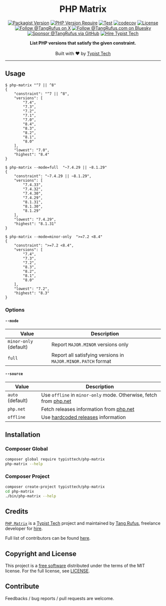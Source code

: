 <div align="center">

# PHP Matrix

[![Packagist Version](https://img.shields.io/packagist/v/typisttech/php-matrix)](https://packagist.org/packages/typisttech/php-matrix)
[![PHP Version Require](https://img.shields.io/packagist/dependency-v/typisttech/php-matrix/php)]([https://github.com/typisttech/php-matrix/blob/readme/composer.json](https://github.com/typisttech/php-matrix/blob/main/composer.json))
[![Test](https://github.com/typisttech/php-matrix/actions/workflows/test.yml/badge.svg)](https://github.com/typisttech/php-matrix/actions/workflows/test.yml)
[![codecov](https://codecov.io/gh/typisttech/php-matrix/graph/badge.svg?token=HV5UDLPMMQ)](https://codecov.io/gh/typisttech/php-matrix)
[![License](https://img.shields.io/github/license/typisttech/php-matrix.svg)](https://github.com/typisttech/php-matrix/blob/master/LICENSE)
[![Follow @TangRufus on X](https://img.shields.io/badge/Follow-TangRufus-15202B?logo=x&logoColor=white)](https://x.com/tangrufus)
[![Follow @TangRufus.com on Bluesky](https://img.shields.io/badge/Bluesky-TangRufus.com-blue?logo=bluesky)](https://bsky.app/profile/tangrufus.com)
[![Sponsor @TangRufus via GitHub](https://img.shields.io/badge/Sponsor-TangRufus-EA4AAA?logo=githubsponsors)](https://github.com/sponsors/tangrufus)
[![Hire Typist Tech](https://img.shields.io/badge/Hire-Typist%20Tech-778899)](https://typist.tech/contact/)

<p>
  <strong>List PHP versions that satisfy the given constraint.</strong>
  <br />
  <br />
  Built with ♥ by <a href="https://typist.tech/">Typist Tech</a>
</p>

</div>

---

## Usage

```console
$ php-matrix "^7 || ^8"
{
    "constraint": "^7 || ^8",
    "versions": [
        "7.4",
        "7.3",
        "7.2",
        "7.1",
        "7.0",
        "8.4",
        "8.3",
        "8.2",
        "8.1",
        "8.0"
    ],
    "lowest": "7.0",
    "highest": "8.4"
}

$ php-matrix --mode=full  "~7.4.29 || ~8.1.29"
{
    "constraint": "~7.4.29 || ~8.1.29",
    "versions": [
        "7.4.33",
        "7.4.32",
        "7.4.30",
        "7.4.29",
        "8.1.31",
        "8.1.30",
        "8.1.29"
    ],
    "lowest": "7.4.29",
    "highest": "8.1.31"
}

$ php-matrix --mode=minor-only  ">=7.2 <8.4"
{
    "constraint": ">=7.2 <8.4",
    "versions": [
        "7.4",
        "7.3",
        "7.2",
        "8.3",
        "8.2",
        "8.1",
        "8.0"
    ],
    "lowest": "7.2",
    "highest": "8.3"
}
```

### Options

#### `--mode`

| Value                  | Description                                                  |
|------------------------|--------------------------------------------------------------|
| `minor-only` (default) | Report `MAJOR.MINOR` versions only                           |
| `full`                 | Report all satisfying versions in `MAJOR.MINOR.PATCH` format |

#### `--source`

| Value            | Description                                                                                                 |
|------------------|-------------------------------------------------------------------------------------------------------------|
| `auto` (default) | Use `offline` in `minor-only` mode. Otherwise, fetch from [php.net](https://www.php.net/releases/index.php) |
| `php.net`        | Fetch releases information from [php.net](https://www.php.net/releases/index.php)                           |
| `offline`        | Use [hardcoded releases](resources/all-versions.json) information                                           |

## Installation

### Composer Global

```bash
composer global require typisttech/php-matrix
php-matrix --help
```

### Composer Project

```bash
composer create-project typisttech/php-matrix
cd php-matrix
./bin/php-matrix --help
```

## Credits

[`PHP Matrix`](https://github.com/typisttech/php-matrix) is a [Typist Tech](https://typist.tech) project and
maintained by [Tang Rufus](https://x.com/TangRufus), freelance developer for [hire](https://typist.tech/contact/).

Full list of contributors can be found [here](https://github.com/typisttech/php-matrix/graphs/contributors).

## Copyright and License

This project is a [free software](https://www.gnu.org/philosophy/free-sw.en.html) distributed under the terms of
the MIT license. For the full license, see [LICENSE](./LICENSE).

## Contribute

Feedbacks / bug reports / pull requests are welcome.
